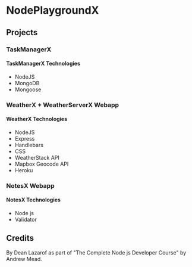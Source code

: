 # NodePlaygroundX

## Projects

### TaskManagerX

#### TaskManagerX Technologies

- NodeJS
- MongoDB
- Mongoose

### WeatherX + WeatherServerX Webapp

#### WeatherX Technologies

- NodeJS
- Express
- Handlebars
- CSS
- WeatherStack API
- Mapbox Geocode API
- Heroku

### NotesX Webapp

#### NotesX Technologies

- Node js
- Validator

## Credits

By Dean Lazarof as part of "The Complete Node js Developer Course" by Andrew Mead.
